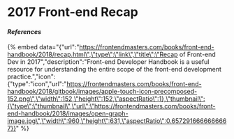 # 2017 Front-end Recap

#### _References_

{% embed data="{\"url\":\"https://frontendmasters.com/books/front-end-handbook/2018/recap.html\",\"type\":\"link\",\"title\":\"Recap of Front-end Dev in 2017\",\"description\":\"Front-end Developer Handbook is a useful resource for understanding the entire scope of the front-end development practice.\",\"icon\":{\"type\":\"icon\",\"url\":\"https://frontendmasters.com/books/front-end-handbook/2018/gitbook/images/apple-touch-icon-precomposed-152.png\",\"width\":152,\"height\":152,\"aspectRatio\":1},\"thumbnail\":{\"type\":\"thumbnail\",\"url\":\"https://frontendmasters.com/books/front-end-handbook/2018/images/open-graph-image.jpg\",\"width\":960,\"height\":631,\"aspectRatio\":0.6572916666666667}}" %}

